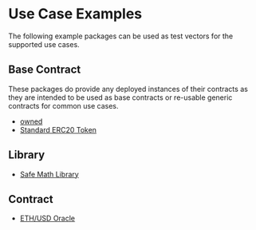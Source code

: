 # Use Case Examples

The following example packages can be used as test vectors for the supported
use cases.


## Base Contract

These packages do provide any deployed instances of their contracts as they are
intended to be used as base contracts or re-usable generic contracts for common
use cases.

* [owned](./owned-example/)
* [Standard ERC20 Token](./erc20-example/)

## Library

* [Safe Math Library](./safe-math-example/)


## Contract

* [ETH/USD Oracle](./eth-usd-oracle-example/)
